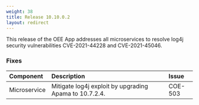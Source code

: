 ```yaml
---
weight: 38
title: Release 10.10.0.2
layout: redirect
---
```

This release of the OEE App addresses all microservices to resolve log4j security vulnerabilities CVE-2021-44228 and CVE-2021-45046.
### Fixes

<table>
<colgroup>
    <col style="width: 15%;">
    <col style="width: 70%;">
    <col style="width: 15%;">
</colgroup>
<thead>
<tr>
<th style="text-align:left">Component</th>
<th style="text-align:left">Description</th>
<th style="text-align:left">Issue</th>
</tr>
</thead>
<tbody>

<tr>
<td style="text-align:left">Microservice</td>
<td style="text-align:left">Mitigate log4j exploit by upgrading Apama to 10.7.2.4.</td>
<td style="text-align:left">COE-503</td>
</tr>
</tbody>
</table>
